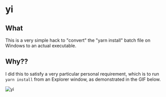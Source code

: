 # yi

## What

This is a very simple hack to "convert" the "yarn install" batch file on Windows to an actual executable.

## Why??

I did this to satisfy a very particular personal requirement, which is to run `yarn install` from an Explorer window, as demonstrated in the GIF below.

![yi](https://github.com/user-attachments/assets/78e7ce68-e64c-45e9-b931-7568ba54348b)
